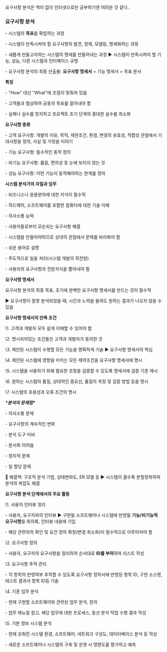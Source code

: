 요구사항 분석은 책이 없이 인터넷으로만 공부하기엔 어려운 것 같다..

### **요구사항 분석**

\- 시스템의 **목표**를 확립하는 과정

\- 시스템이 만족시켜야 할 요구사항의 발견, 정제, 모델링, 명세화하는 과정

\- 새롭게 만들고자하는 시스템의 명세를 만들어내는 과정 ▶ 시스템이 만족시켜야 할 기능, 성능, 다른 시스템과 인터페이스 규명

\- 요구사항 분석의 최종 산출물: **요구사항 명세서** = 기능 명세서 = 목표 문서

 

**특징**

\- "How" 대신 "What"에 초점이 맞춰져 있음

\- 고객들과 협상하여 공동의 목표를 끌어내야 함

\- 실패나 실수를 방지하고 프로젝트 초기 단계의 중대한 실수를 최소화

 

**요구사항 종류**

\- 고객 요구사항: 개발의 이유, 목적, 제한조건, 환경, 변경의 유효성, 적합성 관점에서 기대사항을 정의, 사실 및 가정을 이야기

\- 기능 요구사항: 필수적인 동작 정의

\- 비기능 요구사항: 품질, 편의성 등 눈에 보이지 않는 것

\- 성능 요구사항: 어떤 기능이 동작해야하는 한계를 정의

 

**시스템 분석가의 자질과 임무**

\- 비즈니스나 응용분야에 대한 지식이 필수적

\- 하드웨어, 소프트웨어를 포함한 컴퓨터에 대한 기술 이해

\- 의사소통 능력

\- 사용자들로부터 모순되는 요구사항 해결

\- 시스템을 만들어야하므로 상대의 관점에서 문제를 바라봐야 함

\- 쉬운 용어로 설명

\- 주도적으로 일을 처리(시스템 개발의 최전방)

\- 사용자의 요구사항과 전문지식을 뽑아내야 함

 

**요구사항 명세서**

요구사항 분석의 최종 목표, 초기에 완벽한 요구사항 명세서를 만드는 것이 필수적

▶ 요구사항이 잘못 분석되었을 때, 시간과 노력을 들여도 원하는 결과가 나오지 않을 수 있음

**요구사항 명세서의 만족 조건**

\1. 고객과 개발자 모두 쉽게 이해할 수 있어야 함

\2. 명시되어있는 조건들은 고객과 개발자가 동의한 것

\3. 제안된 시스템이 수행할 모든 기능을 명확하게 기술 ▶ 요구사항 명세서의 핵심

\4. 제안된 시스템에 영향을 미치는 모든 제약조건을 요구사항 명세서에 명시

\5. 시스템을 사용하기 위해 필요한 조항을 검증할 수 있도록 명세서에 검증 기준 제시

\6. 원하는 시스템의 품질, 상대적인 중요선, 품질의 측정 및 검증 방법 등을 명시

\7. 시스템의 포용성과 오류 조건의 명시

 

***\*분석의 문제점\****

\- 의사소통 문제

\- 요구사항의 계속적인 변화

\- 분석 도구 미비

\- 문서화 어려움

\- 정치적 문제

\- 일 할당 문제

📌 해결책: 구조적 분석 기법, 상태변화도, ER 모델 등 ▶ 시스템이 클수록 분할정복하여 분석의 복잡도 해결

 

**요구사항 분석 단계에서의 주요 활동**

\1. 사용자 인터뷰 정리

\- 사용자, 요구자와의 인터뷰 ▶ 구현될 소프트웨어나 시스템에 반영될 **기능/비기능적 요구사항**을 회의록, 인터뷰 내용에 기입

\- 해당 관련자의 확인 및 요건 정의 확정(변경 최소화)이 필수적으로 이루어져야 함

\2. 요구사항 정의

\- 사용자, 요구자의 요구사항을 정리하여 순서대로 **ID를 부여**하여 리스트 작성

\3. 요구사항 추적 관리

\- 각 항목의 반영여부 추적할 수 있도록 요구사항 정의서에 반영된 항목 ID, 구현 소스명, 테스트 결과서 항목 ID등 기술

\4. 기존 업무 분석

\- 현재 구현할 소프트웨어와 관련된 업무 분석, 정의

\- 업무 메뉴얼 참고, 해당 업무에 대한 프로세스, 동선 분석 작업 수행 결과 작성

\5. 기본 정보 시스템 분석

\- 현재 갖춰진 시스템 환경, 소프트웨어, 네트워크 구성도, 데이터베이스 분석 등 작성

\- 새로운 소프트웨어나 시스템의 구축 및 운영 시 영향도를 평가하고 예측

